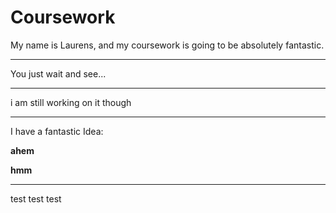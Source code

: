 # Coursework

My name is Laurens, and my coursework is going to be absolutely fantastic.

---

You just wait and see...

---

i am still working on it though

---

I have a fantastic Idea:

**ahem**

**hmm**

---

test test test
